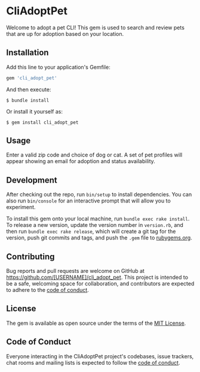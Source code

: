 # CliAdoptPet

Welcome to adopt a pet CLI! This gem is used to search and review pets that are up for adoption based on your location. 


## Installation

Add this line to your application's Gemfile:

```ruby
gem 'cli_adopt_pet'
```

And then execute:

    $ bundle install

Or install it yourself as:

    $ gem install cli_adopt_pet

## Usage

Enter a valid zip code and choice of dog or cat. A set of pet profiles will appear showing an email for adoption and status availability.

## Development

After checking out the repo, run `bin/setup` to install dependencies. You can also run `bin/console` for an interactive prompt that will allow you to experiment.

To install this gem onto your local machine, run `bundle exec rake install`. To release a new version, update the version number in `version.rb`, and then run `bundle exec rake release`, which will create a git tag for the version, push git commits and tags, and push the `.gem` file to [rubygems.org](https://rubygems.org).

## Contributing

Bug reports and pull requests are welcome on GitHub at https://github.com/[USERNAME]/cli_adopt_pet. This project is intended to be a safe, welcoming space for collaboration, and contributors are expected to adhere to the [code of conduct](https://github.com/[USERNAME]/cli_adopt_pet/blob/master/CODE_OF_CONDUCT.md).


## License

The gem is available as open source under the terms of the [MIT License](https://opensource.org/licenses/MIT).

## Code of Conduct

Everyone interacting in the CliAdoptPet project's codebases, issue trackers, chat rooms and mailing lists is expected to follow the [code of conduct](https://github.com/[USERNAME]/cli_adopt_pet/blob/master/CODE_OF_CONDUCT.md).
